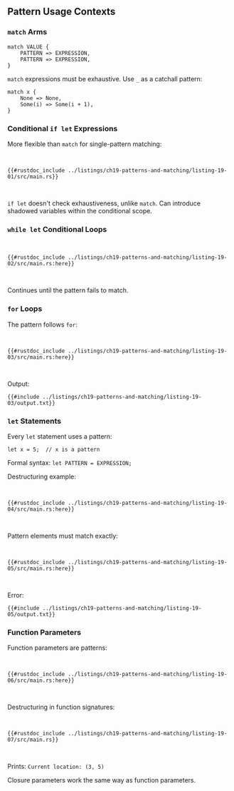 ## Pattern Usage Contexts

### `match` Arms

```
match VALUE {
    PATTERN => EXPRESSION,
    PATTERN => EXPRESSION,
}
```

`match` expressions must be exhaustive. Use `_` as a catchall pattern:

```rust,editable,ignore
match x {
    None => None,
    Some(i) => Some(i + 1),
}
```

### Conditional `if let` Expressions

More flexible than `match` for single-pattern matching:

<Listing number="19-1" file-name="src/main.rs" caption="Mixing `if let`, `else if`, `else if let`, and `else`">

```rust,editable
{{#rustdoc_include ../listings/ch19-patterns-and-matching/listing-19-01/src/main.rs}}
```

</Listing>

`if let` doesn't check exhaustiveness, unlike `match`. Can introduce shadowed variables within the conditional scope.

### `while let` Conditional Loops

<Listing number="19-2" caption="Using a `while let` loop to print values for as long as `rx.recv()` returns `Ok`">

```rust,editable
{{#rustdoc_include ../listings/ch19-patterns-and-matching/listing-19-02/src/main.rs:here}}
```

</Listing>

Continues until the pattern fails to match.

### `for` Loops

The pattern follows `for`:

<Listing number="19-3" caption="Using a pattern in a `for` loop to destructure a tuple">

```rust,editable
{{#rustdoc_include ../listings/ch19-patterns-and-matching/listing-19-03/src/main.rs:here}}
```

</Listing>

Output:
```console
{{#include ../listings/ch19-patterns-and-matching/listing-19-03/output.txt}}
```

### `let` Statements

Every `let` statement uses a pattern:

```rust,editable
let x = 5;  // x is a pattern
```

Formal syntax: `let PATTERN = EXPRESSION;`

Destructuring example:

<Listing number="19-4" caption="Using a pattern to destructure a tuple and create three variables at once">

```rust,editable
{{#rustdoc_include ../listings/ch19-patterns-and-matching/listing-19-04/src/main.rs:here}}
```

</Listing>

Pattern elements must match exactly:

<Listing number="19-5" caption="Incorrectly constructing a pattern whose variables don't match the number of elements in the tuple">

```rust,editable,ignore,does_not_compile
{{#rustdoc_include ../listings/ch19-patterns-and-matching/listing-19-05/src/main.rs:here}}
```

</Listing>

Error:
```console
{{#include ../listings/ch19-patterns-and-matching/listing-19-05/output.txt}}
```

### Function Parameters

Function parameters are patterns:

<Listing number="19-6" caption="A function signature uses patterns in the parameters">

```rust,editable
{{#rustdoc_include ../listings/ch19-patterns-and-matching/listing-19-06/src/main.rs:here}}
```

</Listing>

Destructuring in function signatures:

<Listing number="19-7" file-name="src/main.rs" caption="A function with parameters that destructure a tuple">

```rust,editable
{{#rustdoc_include ../listings/ch19-patterns-and-matching/listing-19-07/src/main.rs}}
```

</Listing>

Prints: `Current location: (3, 5)`

Closure parameters work the same way as function parameters.

[ignoring-values-in-a-pattern]: ch19-03-pattern-syntax.html#ignoring-values-in-a-pattern
